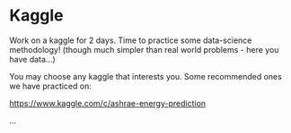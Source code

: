 # Kaggle

Work on a kaggle for 2 days. Time to practice some data-science methodology! (though much simpler than real world problems - here you have data...)

You may choose any kaggle that interests you. Some recommended ones we have practiced on:

https://www.kaggle.com/c/ashrae-energy-prediction

...

